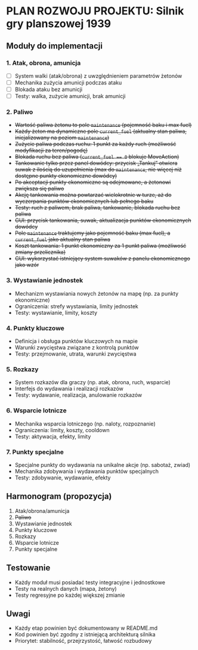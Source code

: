 # PLAN ROZWOJU PROJEKTU: Silnik gry planszowej 1939

## Moduły do implementacji

### 1. Atak, obrona, amunicja
- [ ] System walki (atak/obrona) z uwzględnieniem parametrów żetonów
- [ ] Mechanika zużycia amunicji podczas ataku
- [ ] Blokada ataku bez amunicji
- [ ] Testy: walka, zużycie amunicji, brak amunicji

### 2. Paliwo
- ~~Wartość paliwa żetonu to pole `maintenance` (pojemność baku i max fuel)~~
- ~~Każdy żeton ma dynamiczne pole `current_fuel` (aktualny stan paliwa, inicjalizowany na poziom `maintenance`)~~
- ~~Zużycie paliwa podczas ruchu: 1 punkt za każdy ruch (możliwość modyfikacji za teren/pogodę)~~
- ~~Blokada ruchu bez paliwa (`current_fuel == 0` blokuje MoveAction)~~
- ~~Tankowanie tylko przez panel dowódcy: przycisk „Tankuj” otwiera suwak z ilością do uzupełnienia (max do `maintenance`, nie więcej niż dostępne punkty ekonomiczne dowódcy)~~
- ~~Po akceptacji punkty ekonomiczne są odejmowane, a żetonowi zwiększa się paliwo~~
- ~~Akcję tankowania można powtarzać wielokrotnie w turze, aż do wyczerpania punktów ekonomicznych lub pełnego baku~~
- ~~Testy: ruch z paliwem, brak paliwa, tankowanie, blokada ruchu bez paliwa~~
- ~~GUI: przycisk tankowania, suwak, aktualizacja punktów ekonomicznych dowódcy~~
- ~~Pole `maintenance` traktujemy jako pojemność baku (max fuel), a `current_fuel` jako aktualny stan paliwa~~
- ~~Koszt tankowania: 1 punkt ekonomiczny za 1 punkt paliwa (możliwość zmiany przelicznika)~~
- ~~GUI: wykorzystać istniejący system suwaków z panelu ekonomicznego jako wzór~~

### 3. Wystawianie jednostek
- Mechanizm wystawiania nowych żetonów na mapę (np. za punkty ekonomiczne)
- Ograniczenia: strefy wystawiania, limity jednostek
- Testy: wystawianie, limity, koszty

### 4. Punkty kluczowe
- Definicja i obsługa punktów kluczowych na mapie
- Warunki zwycięstwa związane z kontrolą punktów
- Testy: przejmowanie, utrata, warunki zwycięstwa

### 5. Rozkazy
- System rozkazów dla graczy (np. atak, obrona, ruch, wsparcie)
- Interfejs do wydawania i realizacji rozkazów
- Testy: wydawanie, realizacja, anulowanie rozkazów

### 6. Wsparcie lotnicze
- Mechanika wsparcia lotniczego (np. naloty, rozpoznanie)
- Ograniczenia: limity, koszty, cooldown
- Testy: aktywacja, efekty, limity

### 7. Punkty specjalne
- Specjalne punkty do wydawania na unikalne akcje (np. sabotaż, zwiad)
- Mechanika zdobywania i wydawania punktów specjalnych
- Testy: zdobywanie, wydawanie, efekty

## Harmonogram (propozycja)
1. Atak/obrona/amunicja
2. ~~Paliwo~~
3. Wystawianie jednostek
4. Punkty kluczowe
5. Rozkazy
6. Wsparcie lotnicze
7. Punkty specjalne

## Testowanie
- Każdy moduł musi posiadać testy integracyjne i jednostkowe
- Testy na realnych danych (mapa, żetony)
- Testy regresyjne po każdej większej zmianie

## Uwagi
- Każdy etap powinien być dokumentowany w README.md
- Kod powinien być zgodny z istniejącą architekturą silnika
- Priorytet: stabilność, przejrzystość, łatwość rozbudowy
